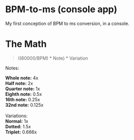 <h1> BPM-to-ms (console app) </h1>
<p> My first conception of BPM to ms conversion, in a console. </p>
<h1>The Math</h1>

> ((60000/BPM) * Note) * Variation

<p>
  Notes:
  
  **Whole note:** 4x <br />
  **Half note:** 2x <br />
  **Quarter note:** 1x <br />
  **Eighth note:** 0.5x <br />
  **16th note:** 0.25x <br />
  **32nd note:** 0.125x <br />
  <br />
  Variations: <br />
  **Normal:** 1x <br />
  **Dotted:** 1.5x <br />
  **Triplet:** 0.666x <br />
</p>


